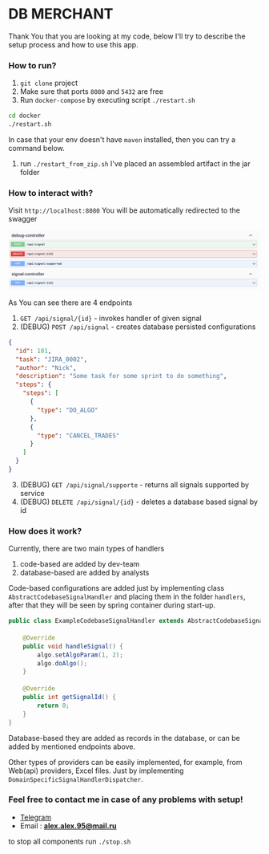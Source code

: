 # DB MERCHANT

Thank You that you are looking at my code, below I'll try to describe the setup process and how to use this app.
### How to run?

1) `git clone` project
2) Make sure that ports `8080` and `5432` are free
3) Run `docker-compose` by executing script `./restart.sh`
```bash
cd docker
./restart.sh
```

In case that your env doesn't have `maven` installed, then you can try a command below.
1) run `./restart_from_zip.sh`
I've placed an assembled artifact in the jar folder

### How to interact with?

Visit `http://localhost:8080` You will be automatically redirected to the swagger


![img.png](images/img.png)

As You can see there are 4 endpoints

1) `GET /api/signal/{id}` - invokes handler of given signal
2) (DEBUG) `POST /api/signal` - creates database persisted configurations
```json
{
  "id": 101,
  "task": "JIRA_0002",
  "author": "Nick",
  "description": "Some task for some sprint to do something",
  "steps": {
    "steps": [
      {
        "type": "DO_ALGO"
      },
      {
        "type": "CANCEL_TRADES"
      }
    ]
  }
}
```
3) (DEBUG) `GET /api/signal/supporte` - returns all signals supported by service
4) (DEBUG) `DELETE /api/signal/{id}` - deletes a database based signal by id

### How does it work?

Currently, there are two main types of handlers
1) code-based are added by dev-team
2) database-based are added by analysts

Code-based configurations are added just by implementing class `AbstractCodebaseSignalHandler` 
and placing them in the folder `handlers`, after that they will be seen by spring container during start-up.
```java
public class ExampleCodebaseSignalHandler extends AbstractCodebaseSignalHandler {

    @Override
    public void handleSignal() {
        algo.setAlgoParam(1, 2);
        algo.doAlgo();
    }

    @Override
    public int getSignalId() {
        return 0;
    }
}
```
Database-based they are added as records in the database, or can be added by mentioned endpoints above.

Other types of providers can be easily implemented, for example, from Web(api) providers, Excel files.
Just by implementing `DomainSpecificSignalHandlerDispatcher`.

### Feel free to contact me in case of any problems with setup!
* [Telegram](https://t.me/AlexanderLuchko)
* Email : **alex.alex.95@mail.ru**

to stop all components run `./stop.sh`